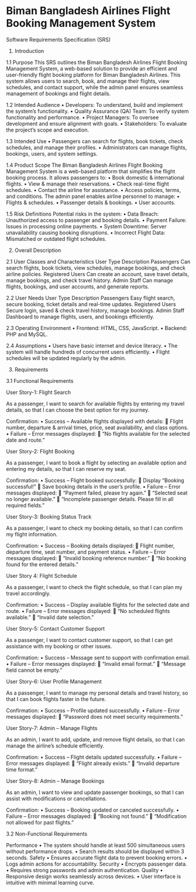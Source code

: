 # Biman Bangladesh Airlines Flight Booking Management System

Software Requirements Specification (SRS)

1. Introduction

1.1 Purpose
This SRS outlines the Biman Bangladesh Airlines Flight Booking Management System, a web-based solution to provide an efficient and user-friendly flight booking platform for Biman Bangladesh Airlines. This system allows users to search, book, and manage their flights, view schedules, and contact support, while the admin panel ensures seamless management of bookings and flight details.

1.2 Intended Audience
•	Developers: To understand, build and implement the system’s functionality. 
•	Quality Assurance (QA) Team: To verify system functionality and performance. 
•	Project Managers: To oversee development and ensure alignment with goals. 
•	Stakeholders: To evaluate the project’s scope and execution.

1.3 Intended Use
•	Passengers can search for flights, book tickets, check schedules, and manage their profiles.
•	Administrators can manage flights, bookings, users, and system settings.

1.4 Product Scope
The Biman Bangladesh Airlines Flight Booking Management System is a web-based platform that simplifies the flight booking process. It allows passengers to:
•	Book domestic & international flights.
•	View & manage their reservations.
•	Check real-time flight schedules.
•	Contact the airline for assistance.
•	Access policies, terms, and conditions.
The admin panel enables airline personnel to manage:
•	Flights & schedules.
•	Passenger details & bookings.
•	User accounts.

1.5 Risk Definitions
Potential risks in the system:
•	Data Breach: Unauthorized access to passenger and booking details.
•	Payment Failure: Issues in processing online payments.
•	System Downtime: Server unavailability causing booking disruptions.
•	Incorrect Flight Data: Mismatched or outdated flight schedules.





2. Overall Description

2.1 User Classes and Characteristics
User Type	Description
Passengers	Can search flights, book tickets, view schedules, manage bookings, and check airline policies.
Registered Users	Can create an account, save travel details, manage bookings, and check travel history.
Admin Staff	Can manage flights, bookings, and user accounts, and generate reports.

2.2 User Needs
User Type	Description
Passengers	Easy flight search, secure booking, ticket details and real-time updates.
Registered Users	Secure login, saved & check travel history, manage bookings.
Admin Staff	Dashboard to manage flights, users, and bookings efficiently.

2.3 Operating Environment
•	Frontend: HTML, CSS, JavaScript. 
•	Backend: PHP and MySQL. 

2.4 Assumptions
•	Users have basic internet and device literacy. 
•	The system will handle hundreds of concurrent users efficiently.
•	Flight schedules will be updated regularly by the admin. 

3. Requirements

3.1 Functional Requirements

User Story-1: Flight Search

As a passenger, I want to search for available flights by entering my travel details, so that I can choose the best option for my journey.

Confirmation:
•	Success – Available flights displayed with details:
	Flight number, departure & arrival times, price, seat availability, and class options.
•	Failure – Error messages displayed:
	“No flights available for the selected date and route.”

User Story-2: Flight Booking

As a passenger, I want to book a flight by selecting an available option and entering my details, so that I can reserve my seat.

Confirmation:
•	Success – Flight booked successfully:
	Display “Booking successful!”
	Save booking details in the user’s profile.
•	Failure – Error messages displayed:
	“Payment failed, please try again.”
	“Selected seat no longer available.”
	“Incomplete passenger details. Please fill in all required fields.”

User Story-3: Booking Status Track

As a passenger, I want to check my booking details, so that I can confirm my flight information.

Confirmation:
•	Success – Booking details displayed:
	Flight number, departure time, seat number, and payment status.
•	Failure – Error messages displayed:
	“Invalid booking reference number.”
	“No booking found for the entered details.”

User Story 4: Flight Schedule

As a passenger, I want to check the flight schedule, so that I can plan my travel accordingly.

Confirmation:
•	Success – Display available flights for the selected date and route.
•	Failure – Error messages displayed:
	“No scheduled flights available.”
	“Invalid date selection.”

User Story-5: Contact Customer Support

As a passenger, I want to contact customer support, so that I can get assistance with my booking or other issues.

Confirmation:
•	Success – Message sent to support with confirmation email.
•	Failure – Error messages displayed:
	“Invalid email format.”
	“Message field cannot be empty.”

User Story-6: User Profile Management

As a passenger, I want to manage my personal details and travel history, so that I can book flights faster in the future.

Confirmation:
•	Success – Profile updated successfully.
•	Failure – Error messages displayed:
	“Password does not meet security requirements.”

User Story-7: Admin – Manage Flights

As an admin, I want to add, update, and remove flight details, so that I can manage the airline’s schedule efficiently.

Confirmation:
•	Success – Flight details updated successfully.
•	Failure – Error messages displayed:
	“Flight already exists.”
	“Invalid departure time format.”

User Story-8: Admin – Manage Bookings

As an admin, I want to view and update passenger bookings, so that I can assist with modifications or cancellations.

Confirmation:
•	Success – Booking updated or canceled successfully.
•	Failure – Error messages displayed:
	“Booking not found.”
	“Modification not allowed for past flights.”

3.2 Non-Functional Requirements

Performance
•	The system should handle at least 500 simultaneous users without performance drops.
•	Search results should be displayed within 3 seconds.
Safety
•	Ensures accurate flight data to prevent booking errors. 
•	Logs admin actions for accountability.
Security
•	Encrypts passenger data. 
•	Requires strong passwords and admin authentication.
Quality
•	Responsive design works seamlessly across devices. 
•	User interface is intuitive with minimal learning curve.
